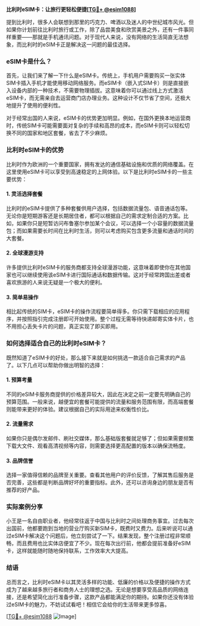 **比利时eSIM卡：让旅行更轻松便捷[[TG💪+ @esim1088](https://t.me/s/esim1088)]**

提到比利时，很多人会联想到那里的巧克力、啤酒以及迷人的中世纪城市风光。但如果你计划前往比利时旅行或工作，除了品尝美食和欣赏美景之外，还有一件事同样重要——那就是手机通讯问题。对于现代人来说，没有网络的生活简直无法想象，而比利时的eSIM卡正是解决这一问题的最佳选择。

### eSIM卡是什么？

首先，让我们来了解一下什么是eSIM卡。传统上，手机用户需要购买一张实体SIM卡插入手机才能使用移动网络服务。而eSIM卡（嵌入式SIM卡）则是直接嵌入设备内部的一种技术，不需要物理插拔。这意味着你可以通过线上方式激活eSIM卡，而无需亲自去运营商门店办理业务。这种设计不仅节省了空间，还极大地提升了使用的便利性。

对于经常出国的人来说，eSIM卡的优势更加明显。例如，在国外更换本地运营商时，传统SIM卡可能需要面对复杂的手续和高昂的成本，而eSIM卡则可以轻松切换不同的国家和地区套餐，省去了不少麻烦。

### 比利时eSIM卡的优势

比利时作为欧洲的一个重要国家，拥有发达的通信基础设施和优质的网络覆盖。在这里使用eSIM卡可以享受到高速稳定的上网体验。以下是比利时eSIM卡的一些主要优势：

#### 1. 灵活选择套餐
比利时的eSIM卡提供了多种套餐供用户选择，包括数据流量包、语音通话包等。无论你是短期游客还是长期居住者，都可以根据自己的需求定制合适的方案。比如，如果你只是短暂访问布鲁塞尔参加某个会议，可以选择一个小容量的数据流量包；而如果需要长时间在比利时生活，则可以考虑购买包含更多流量和通话时间的大套餐。

#### 2. 全球漫游支持
许多提供比利时eSIM卡的服务商都支持全球漫游功能，这意味着即使你在其他国家也可以继续使用该eSIM卡进行国际通话和数据传输。这对于经常跨国出差或者喜欢旅游的人来说无疑是一个极大的便利。

#### 3. 简单易操作
相比起传统的SIM卡，eSIM卡的操作流程要简单得多。你只需下载相应的应用程序，并按照指引完成注册即可开始使用。整个过程无需等待快递邮寄实体卡片，也不用担心丢失卡片的问题，真正实现了即买即用。

### 如何选择适合自己的比利时eSIM卡？

既然知道了eSIM卡的好处，那么接下来就是如何挑选一款适合自己需求的产品了。以下几点可以帮助你做出明智的选择：

#### 1. 预算考量
不同的eSIM卡服务商提供的价格差异较大，因此在决定之前一定要先明确自己的预算范围。一般来说，越便宜的套餐可能提供的流量和服务范围有限，而高端套餐则能带来更好的体验。建议根据自己的实际用途来权衡性价比。

#### 2. 流量需求
如果你只是偶尔发邮件、刷社交媒体，那么基础版套餐就足够了；但如果需要频繁下载大文件、观看高清视频等内容，则需要选择更高配置的版本以确保流畅度。

#### 3. 品牌信誉
选择一家值得信赖的品牌至关重要。查看其他用户的评价反馈，了解其售后服务是否完善，这些都是判断品牌好坏的重要指标。此外，还可以咨询身边的朋友是否有推荐的好产品。

### 实际案例分享

小王是一名自由职业者，他经常往返于中国与比利时之间处理商务事宜。过去每次出国前，他都要跑到当地的营业厅购买新SIM卡，既费时又费力。后来听说可以通过eSIM卡解决这个问题后，他立刻尝试了一下。结果发现，整个注册过程非常顺畅，而且费用也比实体店便宜了不少。现在每次出行前，他都会提前准备好eSIM卡，这样就能随时随地保持联系，工作效率大大提高。

### 结语

总而言之，比利时eSIM卡以其灵活多样的功能、低廉的价格以及便捷的操作方式成为了越来越多旅行者和商务人士的理想之选。无论是想要享受高品质的网络连接，还是希望简化出行准备步骤，这款产品都能满足你的期待。如果你还没有体验过eSIM卡的魅力，不妨试试看吧！相信它会给你的生活带来更多惊喜。

[[TG💪+ @esim1088](https://t.me/s/esim1088) ![Image](https://i.postimg.cc/4NQfJmqS/Snipaste-2025-05-13-00-14-12.png)]